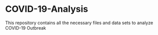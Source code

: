 # COVID-19-Analysis
This repository contains all the necessary files and data sets to analyze COVID-19 Outbreak
